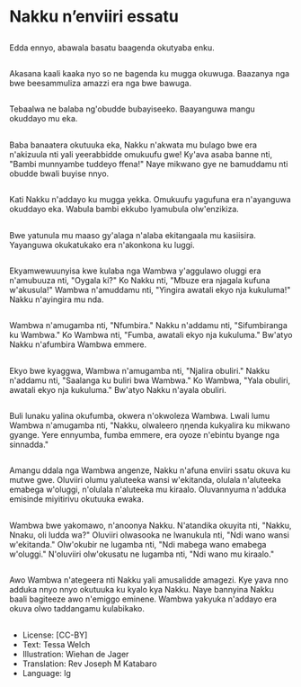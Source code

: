 # Nakku n’enviiri essatu

##
Edda ennyo, abawala basatu
baagenda okutyaba enku.

##
Akasana kaali kaaka nyo so ne
bagenda ku mugga okuwuga.
Baazanya nga bwe beesammuliza
amazzi era nga bwe bawuga.

##
Tebaalwa ne balaba ng'obudde
bubayiseeko.
Baayanguwa mangu okuddayo mu
eka.

##
Baba banaatera okutuuka eka,
Nakku n'akwata mu bulago bwe era
n'akizuula nti yali yeerabbidde
omukuufu gwe! Ky'ava asaba banne
nti, "Bambi munnyambe tuddeyo
ffena!" Naye mikwano gye ne
bamuddamu nti obudde bwali
buyise nnyo.

##
Kati Nakku n'addayo ku mugga
yekka.
Omukuufu yagufuna era
n'ayanguwa okuddayo eka. Wabula
bambi ekkubo lyamubula
olw'enzikiza.

##
Bwe yatunula mu maaso gy'alaga
n'alaba ekitangaala mu kasiisira.
Yayanguwa okukatukako era
n'akonkona ku luggi.

##
Ekyamwewuunyisa kwe kulaba nga
Wambwa y'aggulawo oluggi era
n'amubuuza nti, "Oygala ki?" Ko
Nakku nti, "Mbuze era njagala
kufuna w'akusula!"
Wambwa n'amuddamu nti, "Yingira
awatali ekyo nja kukuluma!"
Nakku n'ayingira mu nda.

##
Wambwa n'amugamba nti,
"Nfumbira."
Nakku n'addamu nti, "Sifumbiranga
ku Wambwa." Ko Wambwa nti,
"Fumba, awatali ekyo nja
kukuluma." Bw'atyo Nakku
n'afumbira Wambwa emmere.

##
Ekyo bwe kyaggwa, Wambwa
n'amugamba nti, "Njalira obuliri."
Nakku n'addamu nti, "Saalanga ku
buliri bwa Wambwa." Ko Wambwa,
"Yala obuliri, awatali ekyo nja
kukuluma." Bw'atyo Nakku n'ayala
obuliri.

##
Buli lunaku yalina okufumba,
okwera n'okwoleza Wambwa. Lwali
lumu Wambwa n'amugamba nti,
"Nakku, olwaleero ηηenda kukyalira
ku mikwano gyange. Yere
ennyumba, fumba emmere, era
oyoze n'ebintu byange nga
sinnadda."

##
Amangu ddala nga Wambwa
angenze, Nakku n'afuna enviiri
ssatu okuva ku mutwe gwe. Oluviiri
olumu yaluteeka wansi w'ekitanda,
olulala n'aluteeka emabega
w'oluggi, n'olulala n'aluteeka mu
kiraalo.
Oluvannyuma n'adduka emisinde
miyitirivu okutuuka ewaka.

##
Wambwa bwe yakomawo,
n'anoonya Nakku. N'atandika
okuyita nti, "Nakku, Nnaku, oli ludda
wa?" Oluviiri olwasooka ne
lwanukula nti, "Ndi wano wansi
w'ekitanda." Olw'okubir ne lugamba
nti, "Ndi mabega wano emabega
w'oluggi."
N'oluviiri olw'okusatu ne lugamba
nti, "Ndi wano mu kiraalo."

##
Awo Wambwa n'ategeera nti Nakku
yali amusalidde amagezi. Kye yava
nno adduka nnyo nnyo okutuuka ku
kyalo kya Nakku.
Naye bannyina Nakku baali
bagiteeze awo n'emiggo eminene.
Wambwa yakyuka n'addayo era
okuva olwo taddangamu kulabikako.

##
* License: [CC-BY]
* Text: Tessa Welch
* Illustration: Wiehan de Jager
* Translation: Rev Joseph M Katabaro
* Language: lg
